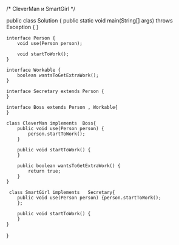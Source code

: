 /* 
CleverMan и SmartGirl
*/

public class Solution {
    public static void main(String[] args) throws Exception {
    }

    interface Person {
        void use(Person person);

        void startToWork();
    }

    interface Workable {
        boolean wantsToGetExtraWork();
    }

    interface Secretary extends Person {
    }

    interface Boss extends Person , Workable{
    }

    class CleverMan implements  Boss{
        public void use(Person person) {
            person.startToWork();
        }

        public void startToWork() {
        }

        public boolean wantsToGetExtraWork() {
            return true;
        }
    }

     class SmartGirl implements   Secretary{
        public void use(Person person) {person.startToWork();
        };

        public void startToWork() {
        }
    }
}
